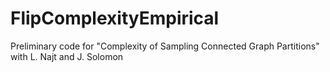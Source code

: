 # FlipComplexityEmpirical
Preliminary code for "Complexity of Sampling Connected Graph Partitions" with L. Najt and J. Solomon
